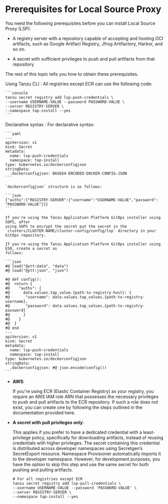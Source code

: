 # Prerequisites for Local Source Proxy

You need the following prerequisites before you can install Local Source Proxy (LSP):

- A registry server with a repository capable of accepting and hosting OCI artifacts, such as Google 
  Artifact Registry, Jfrog Artifactory, Harbor, and so on.
  
- A secret with sufficient privileges to push and pull artifacts from that repository

The rest of this topic tells you how to obtain these prerequisites.

Using Tanzu CLI
: All registries except ECR can use the following code:

    ```console
    tanzu secret registry add lsp-push-credentials \
    --username USERNAME-VALUE --password PASSWORD-VALUE \
    --server REGISTRY-SERVER \
    --namespace tap-install --yes
    ```

Declarative syntax
: For declarative syntax:

    ```yaml
    ---
    apiVersion: v1
    kind: Secret
    metadata:
      name: lsp-push-credentials
      namespace: tap-install
    type: kubernetes.io/dockerconfigjson
    stringData:
      .dockerconfigjson: BASE64-ENCODED-DOCKER-CONFIG-JSON
    ```

    `dockerconfigjson` structure is as follows:

    ```json
    {"auths":{"REGISTRY-SERVER":{"username":"USERNAME-VALUE","password": "PASSWORD-VALUE"}}}
    ```

    If you're using the Tanzu Application Platform GitOps installer using SOPS, after
    using SOPS to encrypt the secret put the secret in the
    `clusters/CLUSTER-NAME/cluster-config/config/lsp` directory in your GitOps repository.

    If you're using the Tanzu Application Platform GitOps installer using ESO, create a secret as
    follows:

    ```json
    #@ load("@ytt:data", "data")
    #@ load("@ytt:json", "json")

    #@ def config():
    #@  return {
    #@    "auths": {
    #@      data.values.tap_value.{path-to-registry-host}: {
    #@       "username": data.values.tap_values.{path-to-registry-username},
    #@       "password": data.values.tap_values.{path-to-registry-password}
    #@      }
    #@    }
    #@  }
    #@ end
    ---
    apiVersion: v1
    kind: Secret
    metadata:
      name: lsp-push-credentials
      namespace: tap-install
    type: kubernetes.io/dockerconfigjson
    stringData:
      .dockerconfigjson: #@ json.encode(config())
    ```

- **AWS**:

  If you're using ECR (Elastic Container Registry) as your registry, you require an
  AWS IAM role ARN that possesses the necessary privileges to push and pull artifacts to the ECR
  repository. If such a role does not exist, you can create one by following the steps outlined in
  the documentation provided here.

- **A secret with pull privileges only**:

  This applies if you prefer to have a dedicated credential with a least-privilege policy,
  specifically for downloading artifacts, instead of reusing credentials with higher privileges. 
  The secret containing this credential is distributed across developer namespaces using Secretgen’s
  SecretExport resource. Namespace Provisioner automatically imports it to the developer namespace.
  However, for development purposes, you have the option to skip this step and use the same secret
  for both pushing and pulling artifacts.

  ```console
  # For all registries except ECR
  tanzu secret registry add lsp-pull-credentials \
  --username USERNAME-VALUE --password 'PASSWORD-VALUE' \
  --server REGISTRY-SERVER \
  --namespace tap-install --yes
  ```